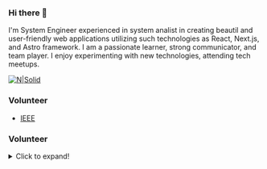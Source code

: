 ### Hi there 👋


I'm System Engineer  experienced in system analist in creating beautil and user-friendly web applications utilizing such technologies as React, Next.js, and Astro framework. I am a passionate learner, strong communicator, and team player. I enjoy experimenting with new technologies, attending tech meetups.

[![N|Solid](https://img.shields.io/badge/LinkedIn-0077B5?style=for-the-badge&logo=linkedin&logoColor=white)](https://www.linkedin.com/in/steve-gomez-dev/)
 

### Volunteer

- [IEEE](https://latinamerica.computer.org/communities/student-branch/)
  
### Volunteer

<details>
  <summary>Click to expand!</summary>
  
![Steve's GitHub stats](https://github-readme-stats.vercel.app/api?username=badkitten-bug&show_icons=true&theme=radical)
  
<p align="center"> 
 <img src="https://komarev.com/ghpvc/?username=badkitten-bug" alt="Steve Gomez" height=10/> 
</p>
